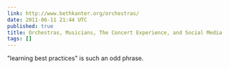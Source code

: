 ```yaml
---
link: http://www.bethkanter.org/orchestras/
date: 2011-06-11 21:44 UTC
published: true
title: Orchestras, Musicians, The Concert Experience, and Social Media
tags: []
---
```


"learning best practices" is such an odd phrase.

